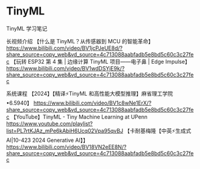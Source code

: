 # TinyML
TinyML 学习笔记

长视频介绍
【什么是 TinyML？从传感器到 MCU 的智能革命】 https://www.bilibili.com/video/BV1jcPJeUE8d/?share_source=copy_web&vd_source=4c713088aabfadb5e8bd5c60c3c27fec
【玩转 ESP32 第 4 集 | 边缘计算 TinyML 项目——电子鼻 | Edge Impulse】 https://www.bilibili.com/video/BV1wdDSYjE9k/?share_source=copy_web&vd_source=4c713088aabfadb5e8bd5c60c3c27fec

系统课程
【2024】【精译⚡TinyML 和高性能大模型推理】麻省理工学院•6.5940】 https://www.bilibili.com/video/BV1c8wNe1ErX/?share_source=copy_web&vd_source=4c713088aabfadb5e8bd5c60c3c27fec
【YouTube】TinyML - Tiny Machine Learning at UPenn https://www.youtube.com/playlist?list=PL7rtKJAz_mPe6kAbiH6Ucq02Vpa95qvBJ
【卡耐基梅隆【中英⚡生成式 AI|10-423 2024 Generative AI】】 https://www.bilibili.com/video/BV18VN2eEE8N/?share_source=copy_web&vd_source=4c713088aabfadb5e8bd5c60c3c27fec
